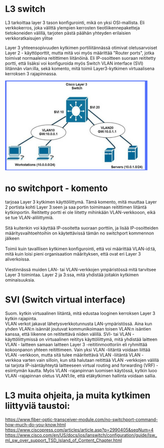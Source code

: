 # L3 switch

L3 tarkoittaa layer 3 tason konfigurointi, mikä on yksi OSI-mallista. Eli verkkokerros, joka välittä ylempien kerrosten tieotliikennepaketteja tietokoneiden välillä,
tarjoten pästä päähän yhteyden erilaisien verkkoratkaisujen ylitse

Layer 3 yhteensopivuuden kytkimen portiliitännässä otimivat oletusarvoiset Layer 2 - käyttöporttit, mutta mitä voi myös määrittää "Router ports", jotka toimivat normaaleina reitittimen liitänöinä. Eli IP-osoitteen suoraan reititetty portti, että lisäksi voi konfiguroida myös Switch VLAN interface (SVI) liitännän vlan:illa, sekä komento, mitä toimii Layer3-kytkimen virtuaalisena kerroksen 3 rajapinnassa.

![Alt text](images/L3-switchMap1.PNG?raw=true "None") <br>

# no switchport - komento

tarjoaa Layer 3 kytkimen käyttöliittymä. Tämä komento, mitä muuttaa Layer 2 portista kohti Layer 3:seen ja saa portin toimimaan reitittimen liitäntä kytkinportin.
Reititetty portti ei ole liitetty mihinkään VLAN-verkkooon, eikä se tue VLAN-aliliittymiä.
<br><br>
Sitä kuitenkin voi käyttää IP-osoitetta suoraan porttiin, ja lisää IP-osoitteiden määritysvaihtoehtoihin on käytettävissä tämän no switchport kommennon jälkeen
<br><br>
Toimii kuin tavalllisen kytkimen konfigurointi, että voi määrittää VLAN-id:tä, mitä kuin loisi pieni organisaation määrityksen, että ovat eri Layer 3 aliverkoissa.
<br><br>
Viestinnässä muiden LAN- tai VLAN-verkkojen ympäristössä mitä tarvitsee Layer 3 toimintaa. Layer 2 ja 3:ssa, mitä yhdistää joitakin kytkimen ominaisuuksia.

# SVI (Switch virtual interface)

Suom. kytkin virtuaalinen liitäntä, mitä edustaa looginen kerroksen Layer 3 kytkin rajapinta. 
<br>
VLAN verkot jakavat lähetysverkkotunnusta LAN-ympäristössä. Aina kun yhden VLAN:n isännät joutuvat kommunikoimaan toisen VLAN:n isäntien kanssa, että liikenne on reititettävä niiden välillä. SVI- tai VLAN -käyttöliittymissä on virtuaalinen reititys käyttöliittymä, mitä yhdistää laitteen VLAN - laitteen samaan laitteen Layer 3 -reititinmoottoriin eli ryhmittää kokoonpanon yhteen reitittimeen. Vain yksi VLAN -liitäntä voidaan liittää VLAN -verkkoon, mutta sitä tulee määritettävä VLAN -liitäntä VLAN -verkkoa varten vain silloin, kun sitä halutaan reitittää VLAN -verkkojen välillä tai tarjota IP-isäntäyhteytä laitteeseen virtual routing and forwarding (VRF) - esiintymän kautta. Myös VLAN -rajanpinnan luomisen käytössä, kytkin luoo VLAN -rajapinnan oletus VLAN1:lle, että etäkytkimen hallinta voidaan sallia.

# L3 muita ohjeita, ja muita kytkimen liittyviä taustoi: <br>
https://www.fiber-optic-transceiver-module.com/no-switchport-command-how-much-do-you-know.html <br>
https://www.ciscopress.com/articles/article.asp?p=2990405&seqNum=4 <br>
https://www.cisco.com/en/US/docs/ios/lanswitch/configuration/guide/lsw_ml_sw_over_support_TSD_Island_of_Content_Chapter.html <br>
